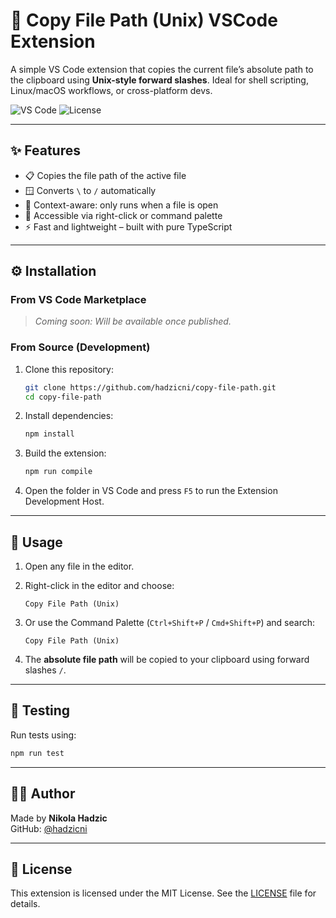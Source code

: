 # 📁 Copy File Path (Unix) VSCode Extension

A simple VS Code extension that copies the current file’s absolute path to the clipboard using **Unix-style forward slashes**. Ideal for shell scripting, Linux/macOS workflows, or cross-platform devs.

![VS Code](https://img.shields.io/badge/vscode-1.100+-blue?logo=visualstudiocode)
![License](https://img.shields.io/badge/license-MIT-green)

---

## ✨ Features

- 📋 Copies the file path of the active file
- 🪟 Converts `\` to `/` automatically
- 🧠 Context-aware: only runs when a file is open
- 🔘 Accessible via right-click or command palette
- ⚡ Fast and lightweight – built with pure TypeScript

---

## ⚙️ Installation

### From VS Code Marketplace

> _Coming soon: Will be available once published._

### From Source (Development)

1. Clone this repository:

   ```bash
   git clone https://github.com/hadzicni/copy-file-path.git
   cd copy-file-path
   ```

2. Install dependencies:

   ```bash
   npm install
   ```

3. Build the extension:

   ```bash
   npm run compile
   ```

4. Open the folder in VS Code and press `F5` to run the Extension Development Host.

---

## 🚀 Usage

1. Open any file in the editor.
2. Right-click in the editor and choose:

   ```
   Copy File Path (Unix)
   ```

3. Or use the Command Palette (`Ctrl+Shift+P` / `Cmd+Shift+P`) and search:

   ```
   Copy File Path (Unix)
   ```

4. The **absolute file path** will be copied to your clipboard using forward slashes `/`.

---

## 🧪 Testing

Run tests using:

```bash
npm run test
```

---

## 👨‍💻 Author

Made by **Nikola Hadzic**  
GitHub: [@hadzicni](https://github.com/hadzicni)

---

## 📄 License

This extension is licensed under the MIT License. See the [LICENSE](./LICENSE) file for details.
